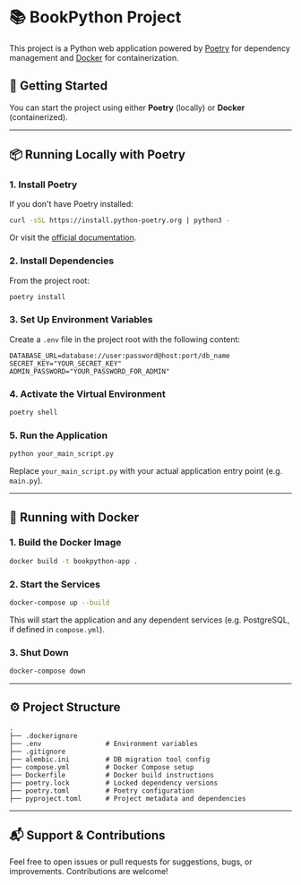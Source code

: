 
# 📚 BookPython Project

This project is a Python web application powered by [Poetry](https://python-poetry.org/) for dependency management and [Docker](https://www.docker.com/) for containerization.

## 🚀 Getting Started

You can start the project using either **Poetry** (locally) or **Docker** (containerized).

---

## 📦 Running Locally with Poetry

### 1. Install Poetry

If you don't have Poetry installed:

```bash
curl -sSL https://install.python-poetry.org | python3 -
```

Or visit the [official documentation](https://python-poetry.org/docs/#installation).

### 2. Install Dependencies

From the project root:

```bash
poetry install
```

### 3. Set Up Environment Variables

Create a `.env` file in the project root with the following content:

```env
DATABASE_URL=database://user:password@host:port/db_name
SECRET_KEY="YOUR_SECRET_KEY"
ADMIN_PASSWORD="YOUR_PASSWORD_FOR_ADMIN"
```

### 4. Activate the Virtual Environment

```bash
poetry shell
```

### 5. Run the Application

```bash
python your_main_script.py
```

Replace `your_main_script.py` with your actual application entry point (e.g. `main.py`).

---

## 🐳 Running with Docker

### 1. Build the Docker Image

```bash
docker build -t bookpython-app .
```

### 2. Start the Services

```bash
docker-compose up --build
```

This will start the application and any dependent services (e.g. PostgreSQL, if defined in `compose.yml`).

### 3. Shut Down

```bash
docker-compose down
```

---

## ⚙️ Project Structure

```
.
├── .dockerignore
├── .env                # Environment variables
├── .gitignore
├── alembic.ini         # DB migration tool config
├── compose.yml         # Docker Compose setup
├── Dockerfile          # Docker build instructions
├── poetry.lock         # Locked dependency versions
├── poetry.toml         # Poetry configuration
├── pyproject.toml      # Project metadata and dependencies
```

---

## 📬 Support & Contributions

Feel free to open issues or pull requests for suggestions, bugs, or improvements. Contributions are welcome!
